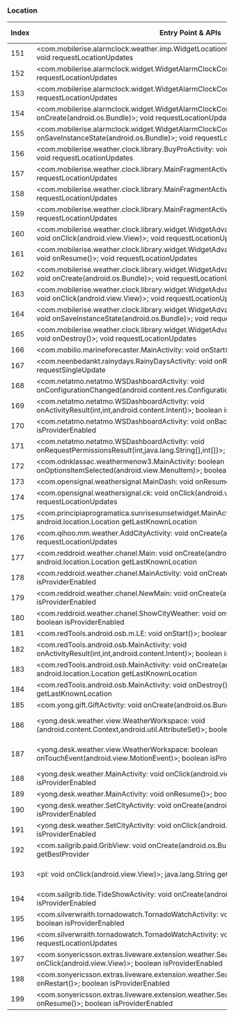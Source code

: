 ### Location
| Index | Entry Point & APIs | Screen shot | Resource id | Label |
| ------------- | ------------- | ------------- |-------------|-------------|
| 151 | <com.mobilerise.alarmclock.weather.imp.WidgetLocationConfigureActivity: void onStop()>; void requestLocationUpdates | ![](D:\COSMOS\output\py\Play_win8\Weather\com.mobilerise.alarmclock\com.mobilerise.alarmclock.weather.imp.WidgetLocationConfigureActivity.png) |  | |
| 152 | <com.mobilerise.alarmclock.widget.WidgetAlarmClockConfigure: void onResume()>; void requestLocationUpdates | ![](D:\COSMOS\output\py\Play_win8\Weather\com.mobilerise.alarmclock\com.mobilerise.alarmclock.widget.WidgetAlarmClockConfigure.png) |  | |
| 153 | <com.mobilerise.alarmclock.widget.WidgetAlarmClockConfigure: void onDestroy()>; void requestLocationUpdates | ![](D:\COSMOS\output\py\Play_win8\Weather\com.mobilerise.alarmclock\com.mobilerise.alarmclock.widget.WidgetAlarmClockConfigure.png) |  | |
| 154 | <com.mobilerise.alarmclock.widget.WidgetAlarmClockConfigure: void onCreate(android.os.Bundle)>; void requestLocationUpdates | ![](D:\COSMOS\output\py\Play_win8\Weather\com.mobilerise.alarmclock\com.mobilerise.alarmclock.widget.WidgetAlarmClockConfigure.png) |  | |
| 155 | <com.mobilerise.alarmclock.widget.WidgetAlarmClockConfigure: void onSaveInstanceState(android.os.Bundle)>; void requestLocationUpdates | ![](D:\COSMOS\output\py\Play_win8\Weather\com.mobilerise.alarmclock\com.mobilerise.alarmclock.widget.WidgetAlarmClockConfigure.png) |  | |
| 156 | <com.mobilerise.weather.clock.library.BuyProActivity: void onCreate(android.os.Bundle)>; void requestLocationUpdates | ![](D:\COSMOS\output\py\Play_win8\Weather\com.mobilerise.weatherriseclock\com.mobilerise.weather.clock.library.BuyProActivity.png) |  | F |
| 157 | <com.mobilerise.weather.clock.library.MainFragmentActivity: void onDestroy()>; void requestLocationUpdates | ![](D:\COSMOS\output\py\Play_win8\Weather\com.mobilerise.weatherriseclock\com.mobilerise.weather.clock.library.MainFragmentActivity.png) |  | |
| 158 | <com.mobilerise.weather.clock.library.MainFragmentActivity: void onStop()>; void requestLocationUpdates | ![](D:\COSMOS\output\py\Play_win8\Weather\com.mobilerise.weather.clock.free\com.mobilerise.weather.clock.library.MainFragmentActivity.png) |  | |
| 159 | <com.mobilerise.weather.clock.library.MainFragmentActivity: void onStart()>; void requestLocationUpdates | ![](D:\COSMOS\output\py\Play_win8\Weather\com.mobilerise.weatherriseclock\com.mobilerise.weather.clock.library.MainFragmentActivity.png) |  | |
| 160 | <com.mobilerise.weather.clock.library.widget.WidgetAdvancedConfigureFragmentActivity$8: void onClick(android.view.View)>; void requestLocationUpdates | ![](D:\COSMOS\output\py\Play_win8\Weather\com.mobilerise.weatherriseclock\com.mobilerise.weather.clock.library.widget.WidgetAdvancedConfigureFragmentActivity.png) |  | |
| 161 | <com.mobilerise.weather.clock.library.widget.WidgetAdvancedConfigureFragmentActivity: void onResume()>; void requestLocationUpdates | ![](D:\COSMOS\output\py\Play_win8\Weather\com.mobilerise.weatherriseclock\com.mobilerise.weather.clock.library.widget.WidgetAdvancedConfigureFragmentActivity.png) |  | |
| 162 | <com.mobilerise.weather.clock.library.widget.WidgetAdvancedConfigureFragmentActivity: void onCreate(android.os.Bundle)>; void requestLocationUpdates | ![](D:\COSMOS\output\py\Play_win8\Weather\com.mobilerise.weatherriseclock\com.mobilerise.weather.clock.library.widget.WidgetAdvancedConfigureFragmentActivity.png) |  | |
| 163 | <com.mobilerise.weather.clock.library.widget.WidgetAdvancedConfigureFragmentActivity$7: void onClick(android.view.View)>; void requestLocationUpdates | ![](D:\COSMOS\output\py\Play_win8\Weather\com.mobilerise.weatherriseclock\com.mobilerise.weather.clock.library.widget.WidgetAdvancedConfigureFragmentActivity.png) |  | |
| 164 | <com.mobilerise.weather.clock.library.widget.WidgetAdvancedConfigureFragmentActivity: void onSaveInstanceState(android.os.Bundle)>; void requestLocationUpdates | ![](D:\COSMOS\output\py\Play_win8\Weather\com.mobilerise.weatherriseclock\com.mobilerise.weather.clock.library.widget.WidgetAdvancedConfigureFragmentActivity.png) |  | |
| 165 | <com.mobilerise.weather.clock.library.widget.WidgetAdvancedConfigureFragmentActivity: void onDestroy()>; void requestLocationUpdates | ![](D:\COSMOS\output\py\Play_win8\Weather\com.mobilerise.weatherriseclock\com.mobilerise.weather.clock.library.widget.WidgetAdvancedConfigureFragmentActivity.png) |  | |
| 166 | <com.mobilio.marineforecaster.MainActivity: void onStart()>; boolean isProviderEnabled | ![](D:\COSMOS\output\py\Play_win8\Weather\com.mobilio.marineforecaster\com.mobilio.marineforecaster.MainActivity.png) |  | T |
| 167 | <com.neenbedankt.rainydays.RainyDaysActivity: void onResume()>; void requestSingleUpdate | ![](D:\COSMOS\output\py\Play_win8\Weather\com.neenbedankt.rainydays\com.neenbedankt.rainydays.RainyDaysActivity.png) |  | T |
| 168 | <com.netatmo.netatmo.WSDashboardActivity: void onConfigurationChanged(android.content.res.Configuration)>; boolean isProviderEnabled | ![](D:\COSMOS\output\py\Play_win8\Weather\com.netatmo.netatmo\com.netatmo.netatmo.WSDashboardActivity.png) |  | |
| 169 | <com.netatmo.netatmo.WSDashboardActivity: void onActivityResult(int,int,android.content.Intent)>; boolean isProviderEnabled | ![](D:\COSMOS\output\py\Play_win8\Weather\com.netatmo.netatmo\com.netatmo.netatmo.WSDashboardActivity.png) |  | |
| 170 | <com.netatmo.netatmo.WSDashboardActivity: void onBackPressed()>; boolean isProviderEnabled | ![](D:\COSMOS\output\py\Play_win8\Weather\com.netatmo.netatmo\com.netatmo.netatmo.WSDashboardActivity.png) |  | |
| 171 | <com.netatmo.netatmo.WSDashboardActivity: void onRequestPermissionsResult(int,java.lang.String[],int[])>; boolean isProviderEnabled | ![](D:\COSMOS\output\py\Play_win8\Weather\com.netatmo.netatmo\com.netatmo.netatmo.WSDashboardActivity.png) |  | |
| 172 | <com.odnklassac.weathermenow3.MainActivity: boolean onOptionsItemSelected(android.view.MenuItem)>; boolean isProviderEnabled | ![](D:\COSMOS\output\py\Play_win8\Weather\com.odnklassac.weathermenow3\com.odnklassac.weathermenow3.MainActivity.png) |  | T |
| 173 | <com.opensignal.weathersignal.MainDash: void onResume()>; void requestLocationUpdates | ![](D:\COSMOS\output\py\Play_win8\Weather\com.opensignal.weathersignal\com.opensignal.weathersignal.MainDash.png) |  | |
| 174 | <com.opensignal.weathersignal.ck: void onClick(android.view.View)>; void requestLocationUpdates | ![](D:\COSMOS\output\py\Play_win8\Weather\com.opensignal.weathersignal\com.opensignal.weathersignal.Settings.png) |  | |
| 175 | <com.principiaprogramatica.sunrisesunsetwidget.MainActivity: void onStart()>; android.location.Location getLastKnownLocation | ![](D:\COSMOS\output\py\Play_win8\Weather\com.principiaprogramatica.sunrisesunsetwidget\com.principiaprogramatica.sunrisesunsetwidget.MainActivity.png) |  | T |
| 176 | <com.qihoo.mm.weather.AddCityActivity: void onCreate(android.os.Bundle)>; void requestLocationUpdates | ![](D:\COSMOS\output\py\Play_win8\Weather\com.qihoo.mm.weather\com.qihoo.mm.weather.AddCityActivity.png) |  | T |
| 177 | <com.reddroid.weather.chanel.Main: void onCreate(android.os.Bundle)>; android.location.Location getLastKnownLocation | ![](D:\COSMOS\output\py\Play_win8\Weather\com.reddroid.weather.chanel\com.reddroid.weather.chanel.Main.png) |  | T |
| 178 | <com.reddroid.weather.chanel.MainActivity: void onCreate(android.os.Bundle)>; boolean isProviderEnabled | ![](D:\COSMOS\output\py\Play_win8\Weather\com.reddroid.weather.chanel\com.reddroid.weather.chanel.MainActivity.png) |  | |
| 179 | <com.reddroid.weather.chanel.NewMain: void onCreate(android.os.Bundle)>; boolean isProviderEnabled | ![](D:\COSMOS\output\py\Play_win8\Weather\com.reddroid.weather.chanel\com.reddroid.weather.chanel.NewMain.png) |  | |
| 180 | <com.reddroid.weather.chanel.ShowCityWeather: void onCreate(android.os.Bundle)>; boolean isProviderEnabled | ![](D:\COSMOS\output\py\Play_win8\Weather\com.reddroid.weather.chanel\com.reddroid.weather.chanel.ShowCityWeather.png) |  | |
| 181 | <com.redTools.android.osb.m.LE: void onStart()>; boolean isProviderEnabled | ![](D:\COSMOS\output\py\Play_win8\Weather\com.redTools.osb\com.redTools.android.osb.m.LE.png) |  | F |
| 182 | <com.redTools.android.osb.MainActivity: void onActivityResult(int,int,android.content.Intent)>; boolean isProviderEnabled | ![](D:\COSMOS\output\py\Play_win8\Weather\com.redTools.osb\com.redTools.android.osb.MainActivity.png) |  | F |
| 183 | <com.redTools.android.osb.MainActivity: void onCreate(android.os.Bundle)>; android.location.Location getLastKnownLocation | ![](D:\COSMOS\output\py\Play_win8\Weather\com.redTools.osb\com.redTools.android.osb.MainActivity.png) |  | F |
| 184 | <com.redTools.android.osb.MainActivity: void onDestroy()>; android.location.Location getLastKnownLocation | ![](D:\COSMOS\output\py\Play_win8\Weather\com.redTools.osb\com.redTools.android.osb.MainActivity.png) |  | F |
| 185 | <com.yong.gift.GiftActivity: void onCreate(android.os.Bundle)>; boolean isProviderEnabled | ![](D:\COSMOS\output\py\Play_win8\Weather\com.ruiteng.weatherforecast\com.yong.gift.GiftActivity.png) |  | F |
| 186 | <yong.desk.weather.view.WeatherWorkspace: void <init>(android.content.Context,android.util.AttributeSet)>; boolean isProviderEnabled | ![](D:\COSMOS\output\py\Play_win8\Weather\com.ruiteng.weatherforecast\yong.desk.weather.MainActivity.png) | {'2131427403': <sensitive_component.SensitiveComponent.SensitiveView object at 0x000001252403AA58>} | T |
| 187 | <yong.desk.weather.view.WeatherWorkspace: boolean onTouchEvent(android.view.MotionEvent)>; boolean isProviderEnabled | ![](D:\COSMOS\output\py\Play_win8\Weather\com.ruiteng.weatherforecast\yong.desk.weather.MainActivity.png) | {'2131427403': <sensitive_component.SensitiveComponent.SensitiveView object at 0x0000012524383F60>} | T |
| 188 | <yong.desk.weather.MainActivity: void onClick(android.view.View)>; boolean isProviderEnabled | ![](D:\COSMOS\output\py\Play_win8\Weather\com.ruiteng.weatherforecast\yong.desk.weather.MainActivity.png) |  | T |
| 189 | <yong.desk.weather.MainActivity: void onResume()>; boolean isProviderEnabled | ![](D:\COSMOS\output\py\Play_win8\Weather\local.weather.forecast.pro\yong.desk.weather.MainActivity.png) |  | T |
| 190 | <yong.desk.weather.SetCityActivity: void onCreate(android.os.Bundle)>; boolean isProviderEnabled | ![](D:\COSMOS\output\py\Play_win8\Weather\com.ruiteng.weatherforecast\yong.desk.weather.SetCityActivity.png) |  | T |
| 191 | <yong.desk.weather.SetCityActivity: void onClick(android.view.View)>; boolean isProviderEnabled | ![](D:\COSMOS\output\py\Play_win8\Weather\com.ruiteng.weatherforecast\yong.desk.weather.SetCityActivity.png) |  | T |
| 192 | <com.sailgrib.paid.GribView: void onCreate(android.os.Bundle)>; java.lang.String getBestProvider | ![](D:\COSMOS\output\py\Play_win8\Weather\com.sailgrib\com.sailgrib.paid.GribView.png) |  | |
| 193 | <pl: void onClick(android.view.View)>; java.lang.String getBestProvider | ![](D:\COSMOS\output\py\Play_win8\Weather\com.sailgrib\com.sailgrib.paid.GribView.png) | {'2131558433': <sensitive_component.SensitiveComponent.SensitiveView object at 0x0000012523E8BF28>} | |
| 194 | <com.sailgrib.tide.TideShowActivity: void onCreate(android.os.Bundle)>; boolean isProviderEnabled | ![](D:\COSMOS\output\py\Play_win8\Weather\com.sailgrib\com.sailgrib.tide.TideShowActivity.png) |  | |
| 195 | <com.silverwraith.tornadowatch.TornadoWatchActivity: void onCreate(android.os.Bundle)>; boolean isProviderEnabled | ![](D:\COSMOS\output\py\Play_win8\Weather\com.silverwraith.tornadowatch\com.silverwraith.tornadowatch.TornadoWatchActivity.png) |  | T|
| 196 | <com.silverwraith.tornadowatch.TornadoWatchActivity: void onResume()>; void requestLocationUpdates | ![](D:\COSMOS\output\py\Play_win8\Weather\com.silverwraith.tornadowatch\com.silverwraith.tornadowatch.TornadoWatchActivity.png) |  |T |
| 197 | <com.sonyericsson.extras.liveware.extension.weather.SearchLocationActivity$3: void onClick(android.view.View)>; boolean isProviderEnabled | ![](D:\COSMOS\output\py\Play_win8\Weather\com.sonyericsson.extras.liveware.extension.weather\com.sonyericsson.extras.liveware.extension.weather.SearchLocationActivity.png) |  | T|
| 198 | <com.sonyericsson.extras.liveware.extension.weather.SearchLocationActivity: void onRestart()>; boolean isProviderEnabled | ![](D:\COSMOS\output\py\Play_win8\Weather\com.sonyericsson.extras.liveware.extension.weather\com.sonyericsson.extras.liveware.extension.weather.SearchLocationActivity.png) |  | T |
| 199 | <com.sonyericsson.extras.liveware.extension.weather.SearchLocationActivity: void onResume()>; boolean isProviderEnabled | ![](D:\COSMOS\output\py\Play_win8\Weather\com.sonyericsson.extras.liveware.extension.weather\com.sonyericsson.extras.liveware.extension.weather.SearchLocationActivity.png) |  | T |
